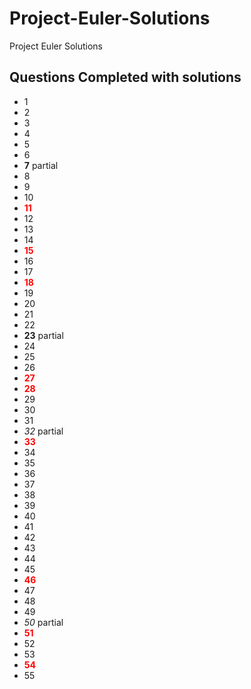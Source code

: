 # Project-Euler-Solutions
Project Euler Solutions

## Questions Completed with solutions
- 1
- 2
- 3
- 4
- 5
- 6
- **7** partial
- 8
- 9
- 10
- <b style="color:red">11</b>
- 12
- 13
- 14
- <b style="color:red">15</b>
- 16
- 17
- <b style="color:red">18</b>
- 19
- 20
- 21
- 22
- **23** partial
- 24
- 25
- 26
- <b style="color:red">27</b>
- <b style="color:red">28</b>
- 29
- 30
- 31
- *32*  partial
- <b style="color:red">33</b>
- 34
- 35
- 36
- 37
- 38
- 39
- 40
- 41
- 42
- 43
- 44
- 45
- <b style="color:red">46</b>
- 47
- 48
- 49
- *50* partial
- <b style="color:red">51</b>
- 52
- 53
- <b style="color:red">54</b>
- 55